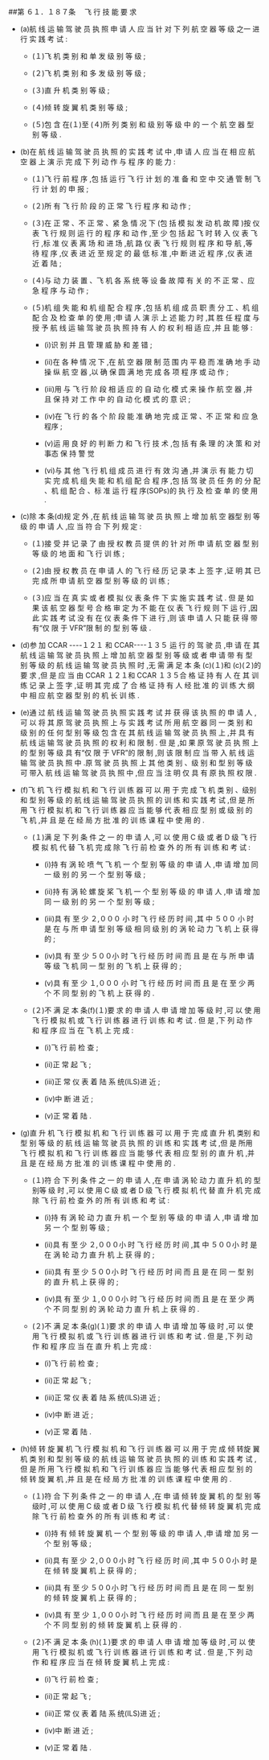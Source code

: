 ##第 ６１．１８７条 　飞 行 技 能 要 求

- (a)航 线 运 输 驾 驶 员 执 照 申 请 人 应 当 针 对 下 列 航 空 器 等 级 之一 进 行 实 践 考 试 : 

  + (１)飞 机 类 别 和 单 发 级 别 等 级 ; 

  + (２)飞 机 类 别 和 多 发 级 别 等 级 ; 

  + (３)直 升 机 类 别 等 级 ;

  + (４)倾 转 旋 翼 机 类 别 等 级 ;

  + (５)包 含 在(１)至 (４)所 列 类 别 和 级 别 等 级 中 的 一 个 航 空 器 型 别 等 级 .

- (b)在 航 线 运 输 驾 驶 员 执 照 的 实 践 考 试 中 ,申 请 人 应 当 在 相 应 航 空 器 上 演 示 完 成 下 列 动 作 与 程 序 的 能 力 :

  + (１)飞 行 前 程 序 ,包 括 运 行 飞 行 计 划 的 准 备 和 空 中 交 通 管 制 飞 行 计 划 的 申 报 ;

  + (２)所 有 飞 行 阶 段 的 正 常 飞 行 程 序 和 动 作 ;

  + (３)在 正 常 、不 正 常 、紧 急 情 况 下 (包 括 模 拟 发 动 机 故 障 )按 仪表 飞 行 规 则 运 行 的 程 序 和 动 作 ,至 少 包 括 起 飞 时 转 入 仪 表 飞 行 ,标 准 仪 表 离 场 和 进 场 ,航 路 仪 表 飞 行 规 则 程 序 和 导 航 ,等 待 程 序 ,仪 表 进 近 至 规 定 的 最 低 标 准 ,中 断 进 近 程 序 ,仪 表 进 近 着 陆 ;

  + (４)与 动 力 装 置 、飞 机 各 系 统 等 设 备 故 障 有 关 的 不 正 常 、应 急 程 序 与 动 作 ;

  + (５)机 组 失 能 和 机 组 配 合 程 序 ,包 括 机 组 成 员 职 责 分 工 、机 组 配 合 及 检 查 单 的 使 用 ;申 请 人 演 示 上 述 能 力 时 ,其 胜 任 程 度 与 授 予 航 线 运 输 驾 驶 员 执 照 持 有 人 的 权 利 相 适 应 ,并 且 能 够 :

    * (i)识 别 并 且 管 理 威 胁 和 差 错 ;

    * (ii)在 各 种 情 况 下 ,在 航 空 器 限 制 范 围 内 平 稳 而 准 确 地 手 动 操 纵 航 空 器 ,以 确 保 圆 满 地 完 成 各 项 程 序 或 动 作 ;

    * (iii)用 与 飞 行 阶 段 相 适 应 的 自 动 化 模 式 来 操 作 航 空 器 ,并 且 保 持 对 工 作 中 的 自 动 化 模 式 的 意 识 ;

    * (iv)在 飞 行 的 各 个 阶 段 能 准 确 地 完 成 正 常 、不 正 常 和 应 急 程序 ;

    * (v)运 用 良 好 的 判 断 力 和 飞 行 技 术 ,包 括 有 条 理 的 决 策 和 对 事态 保 持 警 觉 

    * (vi)与 其 他 飞 行 机 组 成 员 进 行 有 效 沟 通 ,并 演 示 有 能 力 切 实 完 成 机 组 失 能 和 机 组 配 合 程 序 ,包 括 驾 驶 员 任 务 的 分 配 、机 组 配 合 、标 准 运 行 程 序(SOPs)的 执 行 及 检 查 单 的 使 用 .

- (c)除 本 条(d)规 定 外 ,在 航 线 运 输 驾 驶 员 执 照 上 增 加 航 空 器型 别 等 级 的 申 请 人 ,应 当 符 合 下 列 规 定 :

  + (１)接 受 并 记 录 了 由 授 权 教 员 提 供 的 针 对 所 申 请 航 空 器 型 别 等 级 的 地 面 和 飞 行 训 练 ;

  + (２)由 授 权 教 员 在 申 请 人 的 飞 行 经 历 记 录 本 上 签 字 ,证 明 其 已 完 成 所 申 请 航 空 器 型 别 等 级 的 训 练 ;

  + (３)应 当 在 真 实 或 者 模 拟 仪 表 条 件 下 实 施 实 践 考 试 . 但 是 如 果 该 航 空 器 型 号 合 格 审 定 为 不 能 在 仪 表 飞 行 规 则 下 运 行 ,因 此 实 践 考 试 没 有 在 仪 表 条 件 下 进 行 ,则 该 申 请 人 只 能 获 得 带 有“仅 限 于 VFR”限 制 的 型 别 等 级 .

- (d)参 加 CCAR ----１２１ 和 CCAR----１３５ 运 行 的 驾 驶 员 ,申 请 在 其 航 线 运 输 驾 驶 员 执 照 上 增 加 航 空 器 型 别 等 级 或 者 申 请 带 有 型 别 等 级 的 航 线 运 输 驾 驶 员 执 照 时 ,无 需 满 足 本 条 (c)(１)和 (c)(２)的 要 求 ,但 是 应 当 由 CCAR １２１和 CCAR １３５合 格 证 持 有 人 在 其 训 练 记 录 上 签 字 ,证 明 其 完 成 了 合 格 证 持 有 人 经 批 准 的 训 练 大 纲 中 相 应 航 空 器 型 别 的 机 长 训 练 .

- (e)通 过 航 线 运 输 驾 驶 员 执 照 实 践 考 试 并 获 得 该 执 照 的 申 请 人 ,可 以 将 其 原 驾 驶 员 执 照 上 与 实 践 考 试 所 用 航 空 器 同 一 类 别 和 级 别 的 任 何 型 别 等 级 包 含 在 其 航 线 运 输 驾 驶 员 执 照 上 ,并 具 有 航 线 运 输 驾 驶 员 执 照 的 权 利 和 限 制 . 但 是 ,如 果 原 驾 驶 员 执 照 上 的 型 别 等 级 具 有“仅 限 于 VFR”的 限 制 ,则 该 限 制 应 当 带 入 航 线 运 输 驾 驶 员 执 照 中 .原 驾 驶 员 执 照 上 其 他 类 别 、级 别 和 型 别 等 级 可 带入 航 线 运 输 驾 驶 员 执 照 中 ,但 应 当 注 明 仅 具 有 原 执 照 权 限 .

- (f)飞 机 飞 行 模 拟 机 和 飞 行 训 练 器 可 以 用 于 完 成 飞 机 类 别 、级别 和 型 别 等 级 的 航 线 运 输 驾 驶 员 执 照 的 训 练 和 实 践 考 试 ,但 是 所 用 飞 行 模 拟 机 和 飞 行 训 练 器 应 当 能 够 代 表 相 应 型 别 或 级 别 的 飞 机 ,并 且 是 在 经 局 方 批 准 的 训 练 课 程 中 使 用 的 .

  + (１)满 足 下 列 条 件 之 一 的 申 请 人 ,可 以 使 用 C 级 或 者 D 级 飞 行 模 拟 机 代 替 飞 机 完 成 除 飞 行 前 检 查 外 的 所 有 训 练 和 考 试 :

    * (i)持 有 涡 轮 喷 气 飞 机 一 个 型 别 等 级 的 申 请 人 ,申 请 增 加 同 一 级 别 的 另 一 个 型 别 等 级 ;

    * (ii)持 有 涡 轮 螺 旋 桨 飞 机 一 个 型 别 等 级 的 申 请 人 ,申 请 增 加 同 一 级 别 的 另 一 个 型 别 等 级 ;

    * (iii)具 有 至 少 ２,０００ 小 时 飞 行 经 历 时 间 ,其 中 ５００ 小 时 是 在 与 所 申 请 型 别 等 级 相 同 级 别 的 涡 轮 动 力 飞 机 上 获 得 的 ;

    * (iv)具 有 至 少 ５００小 时 飞 行 经 历 时 间 而 且 是 在 与 所 申 请 等 级 飞 机 同 一 型 别 的 飞 机 上 获 得 的 ;

    * (v)具 有 至 少 １,０００ 小 时 飞 行 经 历 时 间 而 且 是 在 至 少 两 个 不 同 型 别 的 飞 机 上 获 得 的 .

  + (２)不 满 足 本 条(f)(１)要 求 的 申 请 人 申 请 增 加 等 级 时 ,可 以 使 用 飞 行 模 拟 机 或 飞 行 训 练 器 进 行 训 练 和 考 试 . 但 是 ,下 列 动 作 和 程 序 应 当 在 飞 机 上 完 成 :

    * (i)飞 行 前 检 查 ; 

    * (ii)正 常 起 飞 ; 

    * (iii)正 常 仪 表 着 陆 系 统(ILS)进 近 ;

    * (iv)中 断 进 近 ;

    * (v)正 常 着 陆 .

- (g)直 升 机 飞 行 模 拟 机 和 飞 行 训 练 器 可 以 用 于 完 成 直 升 机 类别 和 型 别 等 级 的 航 线 运 输 驾 驶 员 执 照 的 训 练 和 实 践 考 试 ,但 是 所用 飞 行 模 拟 机 和 飞 行 训 练 器 应 当 能 够 代 表 相 应 型 别 的 直 升 机 ,并 且 是 在 经 局 方 批 准 的 训 练 课 程 中 使 用 的 .

  + (１)符 合 下 列 条 件 之 一 的 申 请 人 ,在 申 请 涡 轮 动 力 直 升 机 的 型 别等 级 时 ,可 以 使 用 C 级 或 者 D 级 飞 行 模 拟 机 代 替 直 升 机 完 成 除 飞 行 前 检 查 外 的 所 有 训 练 和 考 试 :

    * (i)持 有 涡 轮 动 力 直 升 机 一 个 型 别 等 级 的 申 请 人 ,申 请 增 加 另 一 个 型 别 等 级 ;

    * (ii)具 有 至 少 ２,０００小 时 飞 行 经 历 时 间 ,其 中 ５００小 时 是 在 涡 轮 动 力 直 升 机 上 获 得 的 ;

    * (iii)具 有 至 少 ５００小 时 飞 行 经 历 时 间 而 且 是 在 同 一 型 别 的 直 升 机 上 获 得 的 ;

    * (iv)具 有 至 少 １,０００小 时 飞 行 经 历 时 间 而 且 是 在 至 少 两 个 不 同 型 别 的 涡 轮 动 力 直 升 机 上 获 得 的 .

  + (２)不 满 足 本 条(g)(１)要 求 的 申 请 人 申 请 增 加 等 级 时 ,可 以 使 用 飞 行 模 拟 机 或 飞 行 训 练 器 进 行 训 练 和 考 试 . 但 是 ,下 列 动 作 和 程 序 应 当 在 直 升 机 上 完 成 :

    * (i)飞 行 前 检 查 ; 

    * (ii)正 常 起 飞 ;

    * (iii)正 常 仪 表 着 陆 系 统(ILS)进 近 ;

    * (iv)中 断 进 近 ;

    * (v)正 常 着 陆 . 

- (h)倾 转 旋 翼 机 飞 行 模 拟 机 和 飞 行 训 练 器 可 以 用 于 完 成 倾 转旋 翼 机 类 别 和 型 别 等 级 的 航 线 运 输 驾 驶 员 执 照 的 训 练 和 实 践 考 试 ,但 是 所 用 飞 行 模 拟 机 和 飞 行 训 练 器 应 当 能 够 代 表 相 应 型 别 的 倾 转 旋 翼 机 ,并 且 是 在 经 局 方 批 准 的 训 练 课 程 中 使 用 的 .

  + (１)符 合 下 列 条 件 之 一 的 申 请 人 ,在 申 请 倾 转 旋 翼 机 的 型 别 等 级时 ,可 以 使 用 C 级 或 者 D 级 飞 行 模 拟 机 代 替 倾 转 旋 翼 机 完 成 除 飞 行 前 检 查 外 的 所 有 训 练 和 考 试 :

    * (i)持 有 倾 转 旋 翼 机 一 个 型 别 等 级 的 申 请 人 ,申 请 增 加 另 一 个 型 别 等 级 ;

    * (ii)具 有 至 少 ２,０００小 时 飞 行 经 历 时 间 ,其 中 ５００小 时 是 在 倾 转 旋 翼 机 上 获 得 的 ;

    * (iii)具 有 至 少 ５００小 时 飞 行 经 历 时 间 而 且 是 在 同 一 型 别 的 倾 转 旋 翼 机 上 获 得 的 ;

    * (iv)具 有 至 少 １,０００小 时 飞 行 经 历 时 间 而 且 是 在 至 少 两 个 不 同 型 别 的 倾 转 旋 翼 机 上 获 得 的 .

  + (２)不 满 足 本 条 (h)(１)要 求 的 申 请 人 申 请 增 加 等 级 时 ,可 以 使 用 飞 行 模 拟 机 或 飞 行 训 练 器 进 行 训 练 和 考 试 . 但 是 ,下 列 动 作 和 程 序 应 当 在 倾 转 旋 翼 机 上 完 成 :

    * (i)飞 行 前 检 查 ;

    * (ii)正 常 起 飞 ;

    * (iii)正 常 仪 表 着 陆 系 统(ILS)进 近 ; 

    * (iv)中 断 进 近 ;

    * (v)正 常 着 陆 .
